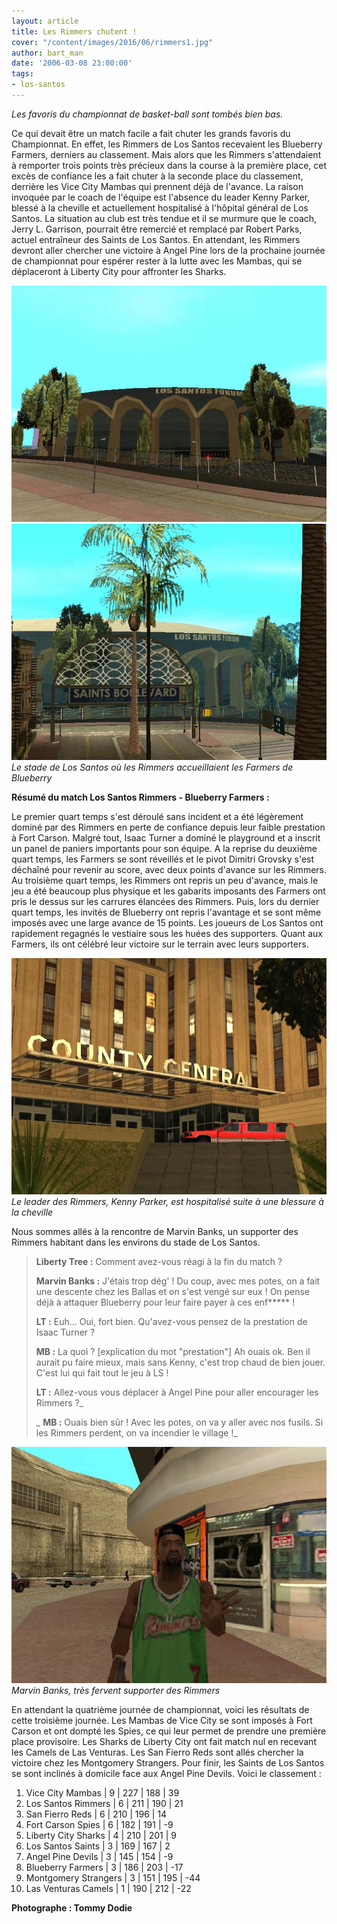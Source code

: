 ```yaml
---
layout: article
title: Les Rimmers chutent !
cover: "/content/images/2016/06/rimmers1.jpg"
author: bart_man
date: '2006-03-08 23:00:00'
tags:
- los-santos
---
```


_Les favoris du championnat de basket-ball sont tombés bien bas._

Ce qui devait être un match facile a fait chuter les grands favoris du Championnat. En effet, les Rimmers de Los Santos recevaient les Blueberry Farmers, derniers au classement. Mais alors que les Rimmers s'attendaient à remporter trois points très précieux dans la course à la première place, cet excès de confiance les a fait chuter à la seconde place du classement, derrière les Vice City Mambas qui prennent déjà de l'avance. La raison invoquée par le coach de l'équipe est l'absence du leader Kenny Parker, blessé à la cheville et actuellement hospitalisé à l'hôpital général de Los Santos. La situation au club est très tendue et il se murmure que le coach, Jerry L. Garrison, pourrait être remercié et remplacé par Robert Parks, actuel entraîneur des Saints de Los Santos. En attendant, les Rimmers devront aller chercher une victoire à Angel Pine lors de la prochaine journée de championnat pour espérer rester à la lutte avec les Mambas, qui se déplaceront à Liberty City pour affronter les Sharks.

![](/content/images/2005/01/rimmers1.jpg)
![Le stade de Los Santos où les Rimmers accueillaient les Farmers de Blueberry](/content/images/2005/01/rimmers3.jpg)
_Le stade de Los Santos où les Rimmers accueillaient les Farmers de Blueberry_

**Résumé du match Los Santos Rimmers - Blueberry Farmers :**

Le premier quart temps s'est déroulé sans incident et a été légèrement dominé par des Rimmers en perte de confiance depuis leur faible prestation à Fort Carson. Malgré tout, Isaac Turner a dominé le playground et a inscrit un panel de paniers importants pour son équipe. A la reprise du deuxième quart temps, les Farmers se sont réveillés et le pivot Dimitri Grovsky s'est déchaîné pour revenir au score, avec deux points d'avance sur les Rimmers. Au troisième quart temps, les Rimmers ont repris un peu d'avance, mais le jeu a été beaucoup plus physique et les gabarits imposants des Farmers ont pris le dessus sur les carrures élancées des Rimmers. Puis, lors du dernier quart temps, les invités de Blueberry ont repris l'avantage et se sont même imposés avec une large avance de 15 points. Les joueurs de Los Santos ont rapidement regagnés le vestiaire sous les huées des supporters. Quant aux Farmers, ils ont célébré leur victoire sur le terrain avec leurs supporters.

![Le leader des Rimmers, Kenny Parker, est hospitalisé suite à une blessure à la cheville](/content/images/2005/01/rimmers4.jpg)
_Le leader des Rimmers, Kenny Parker, est hospitalisé suite à une blessure à la cheville_

Nous sommes allés à la rencontre de Marvin Banks, un supporter des Rimmers habitant dans les environs du stade de Los Santos.

> **Liberty Tree :** Comment avez-vous réagi à la fin du match ?
> 
> **Marvin Banks :** J'étais trop dég' ! Du coup, avec mes potes, on a fait une descente chez les Ballas et on s'est vengé sur eux ! On pense déjà à attaquer Blueberry pour leur faire payer à ces enf\*\*\*\*\* !
> 
> **LT :** Euh... Oui, fort bien. Qu'avez-vous pensez de la prestation de Isaac Turner ?
> 
> **MB :** La quoi ? [explication du mot "prestation"] Ah ouais ok. Ben il aurait pu faire mieux, mais sans Kenny, c'est trop chaud de bien jouer. C'est lui qui fait tout le jeu à LS !
> 
> **LT :** Allez-vous vous déplacer à Angel Pine pour aller encourager les Rimmers ?\_
> 
> _ **MB :** Ouais bien sûr ! Avec les potes, on va y aller avec nos fusils. Si les Rimmers perdent, on va incendier le village !_

![Marvin Banks, très fervent supporter des Rimmers](/content/images/2005/01/rimmers2.jpg)
_Marvin Banks, très fervent supporter des Rimmers_

En attendant la quatrième journée de championnat, voici les résultats de cette troisième journée. Les Mambas de Vice City se sont imposés à Fort Carson et ont dompté les Spies, ce qui leur permet de prendre une première place provisoire. Les Sharks de Liberty City ont fait match nul en recevant les Camels de Las Venturas. Les San Fierro Reds sont allés chercher la victoire chez les Montgomery Strangers. Pour finir, les Saints de Los Santos se sont inclinés à domicile face aux Angel Pine Devils. Voici le classement :

1. Vice City Mambas | 9 | 227 | 188 | 39
2. Los Santos Rimmers | 6 | 211 | 190 | 21
3. San Fierro Reds | 6 | 210 | 196 | 14
4. Fort Carson Spies | 6 | 182 | 191 | -9
5. Liberty City Sharks | 4 | 210 | 201 | 9
6. Los Santos Saints | 3 | 169 | 167 | 2
7. Angel Pine Devils | 3 | 145 | 154 | -9
8. Blueberry Farmers | 3 | 186 | 203 | -17
9. Montgomery Strangers | 3 | 151 | 195 | -44
10. Las Venturas Camels | 1 | 190 | 212 | -22

**Photographe : Tommy Dodie**